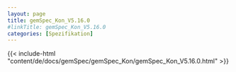 ```yaml
---
layout: page
title: gemSpec_Kon_V5.16.0
#linkTitle: gemSpec_Kon_V5.16.0
categories: [Spezifikation]
---
```

{{< include-html "content/de/docs/gemSpec/gemSpec_Kon/gemSpec_Kon_V5.16.0.html" >}}